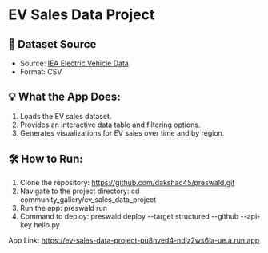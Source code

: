 # EV Sales Data Project

## 🚀 Dataset Source
- Source: [IEA Electric Vehicle Data](https://www.iea.org/reports/global-ev-outlook-2023)  
- Format: CSV

## 💡 What the App Does:
1. Loads the EV sales dataset.
2. Provides an interactive data table and filtering options.
3. Generates visualizations for EV sales over time and by region.

## 🛠️ How to Run:
1. Clone the repository:  https://github.com/dakshac45/preswald.git
2. Navigate to the project directory: cd community_gallery/ev_sales_data_project
3. Run the app: preswald run
4. Command to deploy: preswald deploy --target structured --github <your-username> --api-key <your-api-key> hello.py

App Link: https://ev-sales-data-project-pu8nved4-ndjz2ws6la-ue.a.run.app